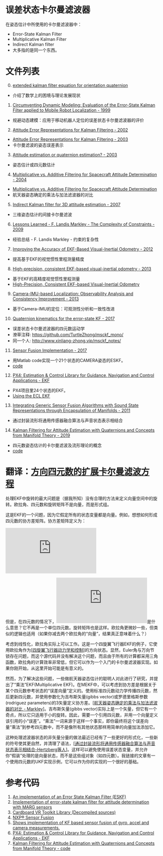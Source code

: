 # 误差状态卡尔曼滤波器

在姿态估计中所使用的卡尔曼滤波器中：
* Error-State Kalman Filter
* Multiplicative Kalman Filter
* Indirect Kalman filter
* 大多指的是同一个东西。

# 文件列表
00. [extended kalman filter equation for orientation quaternion](https://math.stackexchange.com/questions/2621677/extended-kalman-filter-equation-for-orientation-quaternion)
  + 介绍了数学上的困境与理论发展现状

01. [Circumventing Dynamic Modeling: Evaluation of the Error-State Kalman Filter applied to Mobile Robot Localization - 1999](https://www.academia.edu/13385785/Circumventing_dynamic_modeling_Evaluation_of_the_error-state_kalman_filter_applied_to_mobile_robot_localization)
  + 规避动态建模：应用于移动机器人定位的误差状态卡尔曼滤波器的评价

02. [Attitude Error Representations for Kalman Filtering - 2002](https://ntrs.nasa.gov/archive/nasa/casi.ntrs.nasa.gov/20020060647.pdf)
  + [Attitude Error Representations for Kalman Filtering - 2003](https://www.researchgate.net/publication/245432681_Attitude_Error_Representations_for_Kalman_Filtering)
  + 卡尔曼滤波的姿态误差表示

03. [Attitude estimation or quaternion estimation? - 2003](https://ntrs.nasa.gov/archive/nasa/casi.ntrs.nasa.gov/20030093641.pdf)
  + 姿态估计或四元数估计

04. [Multiplicative vs. Additive Filtering for Spacecraft Attitude Determination - 2004](https://ntrs.nasa.gov/archive/nasa/casi.ntrs.nasa.gov/20040037784.pdf)
  + [Multiplicative vs. Additive Filtering for Spacecraft Attitude Determination](https://www.researchgate.net/publication/260347976_Multiplicative_vs_Additive_Filtering_for_Spacecraft_Attitude_Determination)
  + 航天器姿态确定的乘法与加法滤波器的对比

05. [Indirect Kalman filter for 3D attitude estimation - 2007](http://mars.cs.umn.edu/tr/reports/Trawny05b.pdf)
  + 三维姿态估计的间接卡尔曼滤波

06. [Lessons Learned - F. Landis Markley - The Complexity of Constraints - 2009](https://www.researchgate.net/publication/257288674_Lessons_Learned)
  + 经验总结 - F. Landis Markley - 约束的复杂性

07. [Improving the Accuracy of EKF-Based Visual-Inertial Odometry - 2012](https://intra.ece.ucr.edu/~mourikis/papers/Li2012-ICRA.pdf)
  + 提高基于EKF的视觉惯性里程测量精度

08. [High-precision, consistent EKF-based visual-inertial odometry - 2013](https://ee.ucr.edu/~mourikis/papers/Li2013IJRR.pdf)
  + 基于EKF的高精度视觉惯性里程测量
  + [High-Precision, Consistent EKF-based Visual-Inertial Odometry](https://pdfs.semanticscholar.org/0be0/c13803cd08e81b7adaada537e91222eb1491.pdf)

09. [Camera-IMU-based Localization: Observability Analysis and Consistency Improvement - 2013](https://journals.sagepub.com/doi/abs/10.1177/0278364913509675)
  + 基于Camera-IMU的定位：可观测性分析和一致性改进

10. [Quaternion kinematics for the error-state KF - 2017](http://www.iri.upc.edu/people/jsola/JoanSola/objectes/notes/kinematics.pdf)
  + 误差状态卡尔曼滤波器的四元数运动学
  + 潦草注释: https://github.com/TurtleZhong/msckf_mono/
  + 同一个人: http://www.xinliang-zhong.vip/msckf_notes/

11. [Sensor Fusion Implementation - 2017](http://www.telesens.co/category/sensor-fusion/)
  + 用Matlab code实现一个21个状态的CAMERA姿态的ESKF。
  + [code](https://github.com/ankur6ue/SensorFusion_KF)

12. [PX4: Estimation & Control Library for Guidance, Navigation and Control Applications - EKF](https://github.com/PX4/ecl/tree/master/EKF/documentation)
  + PX4项目里24个状态的EKF。
  + [Using the ECL EKF](https://docs.px4.io/en/advanced_config/tuning_the_ecl_ekf.html)

13. [Integrating Generic Sensor Fusion Algorithms with Sound State Representations through Encapsulation of Manifolds - 2011](https://arxiv.org/pdf/1107.1119.pdf)
  + 通过封装流形将通用传感器融合算法与声音状态表示相结合

14. [Kalman Filtering for Attitude Estimation with Quaternions and Concepts from Manifold Theory - 2019](https://www.mdpi.com/1424-8220/19/1/149/pdf)
  + 四元数姿态估计的卡尔曼滤波及流形理论的概念
  + [code](http://www.mdpi.com/1424-8220/19/1/149/s1)

# 翻译：[方向四元数的扩展卡尔曼滤波方程](https://math.stackexchange.com/questions/2621677/extended-kalman-filter-equation-for-orientation-quaternion)

处理EKF中旋转的最大问题是（据我所知）没有合理的方法来定义向量空间中的旋转。欧拉角、四元数和旋转矩阵不是向量，而是形式组。

这是EKF的一个问题，因为它假定所有的状态变量都是向量。例如，想想如何形成四元数的协方差矩阵。协方差矩阵定义为：

![equ 1](https://latex.codecogs.com/svg.latex?E%5B%28x-%5Chat%20x%29%28x-%5Chat%20x%29%5E%5Cmathrm%20T%5D)

但是，在四元数的情况下，![equ 2](https://latex.codecogs.com/svg.latex?%28q-%5Chat%20q%29)是什么意思？它不再是一个单位四元数。旋转矩阵也是这样。欧拉角更微妙一些，但类似的逻辑也适用（如果你减去两个欧拉角的“向量”，结果真正意味着什么？）

考虑到线性化，欧拉角实际上可以工作。这是一个四旋翼飞行器EKF的例子，它使用欧拉角作为[[四旋翼飞行器动力学和控制](https://scholarsarchive.byu.edu/cgi/viewcontent.cgi?article=2324&context=facpub)]的方向状态。显然，Euler角与万向节锁存在问题，而这个源代码并没有解决这个问题，而且由于所有的计算都采用三角函数，欧拉角的计算效率非常低，但它可以作为一个入门的卡尔曼滤波器实现。如果你刚开始，从这里开始可能是有意义的。

然而，为了解决这些问题，一些做航天器姿态估计的聪明人对此进行了研究，并提出了“乘法”EKF(Multiplicative EKF)。在MEKF中，可以考虑到协方差是根据关于某个四元数参考状态的“误差向量”定义的。使用标准四元数动力学传播四元数，然后更新四元数，并使用参数化为吉布斯矢量(gibbs vector)或罗德里格斯参数(rodriguez parameters)的3矢量定义协方差。[[航天器姿态确定的乘法与加法滤波器的对比 - Markley](https://ntrs.nasa.gov/archive/nasa/casi.ntrs.nasa.gov/20040037784.pdf)]。吉布斯矢量(gibbs vector)实际上是一个矢量，但它有一个奇点，所以它只适用于小的旋转。因此，需要一个引用四元数，并用一个向量定义该引用的小“误差”。“乘法”一词来源于这样一个事实，即你最终将这个误差向量“乘法”到参考四元数中，而不是像所有其他状态那样用简单的向量加法添加它。

这种处理滤波器状态的非矢量分量的做法最近已经有了一些更好的形式化，一些新的符号使其更自然，并清理了语法，[[通过封装流形将通用传感器融合算法与声音状态表示相结合-Hertzberg等人](https://arxiv.org/pdf/1107.1119.pdf)]。这样可以避免使用误差状态变量，并允许你“假装”处理的是向量状态，而不是这些组对象（如四元数）。我链接的文章有一个使用四元数的UKF实现示例，它可以作为你的实现的一个很好的基础。

# 参考代码
1. [An implementation of an Error State Kalman Filter (ESKF)](https://github.com/je310/ESKF)
1. [Implementation of error-state kalman filter for attitude determination with MARG sensors](https://github.com/gareth-cross/kr_attitude_eskf)
1. [Cardboard VR Toolkit Library (Decompiled sources)](https://github.com/raasun/cardboard)
1. [NXP® Sensor Fusion](https://www.nxp.com/support/developer-resources/software-development-tools/sensor-developer-resources/nxp-sensor-fusion:XTRSICSNSTLBOXX)
1. [Shows implementation of KF based sensor fusion of gyro, accel and camera measurements.](https://github.com/ankur6ue/SensorFusion_KF)
1. [PX4: Estimation & Control Library for Guidance, Navigation and Control Applications - EKF](https://github.com/PX4/ecl/tree/master/EKF)
1. [Kalman Filtering for Attitude Estimation with Quaternions and Concepts from Manifold Theory - code](http://www.mdpi.com/1424-8220/19/1/149/s1)
